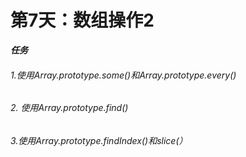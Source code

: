 # 第7天：数组操作2

***任务***

###### 1.使用Array.prototype.some()和Array.prototype.every()
  
###### 2. 使用Array.prototype.find()
      
###### 3.使用Array.prototype.findIndex()和slice(）
